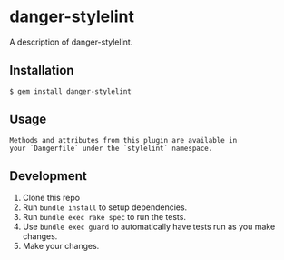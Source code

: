 # danger-stylelint

A description of danger-stylelint.

## Installation

    $ gem install danger-stylelint

## Usage

    Methods and attributes from this plugin are available in
    your `Dangerfile` under the `stylelint` namespace.

## Development

1. Clone this repo
2. Run `bundle install` to setup dependencies.
3. Run `bundle exec rake spec` to run the tests.
4. Use `bundle exec guard` to automatically have tests run as you make changes.
5. Make your changes.
